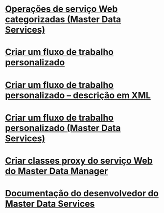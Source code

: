 # [Operações de serviço Web categorizadas (Master Data Services)](categorized-web-service-operations-master-data-services.md)
# [Criar um fluxo de trabalho personalizado](create-a-custom-workflow-example.md)
# [Criar um fluxo de trabalho personalizado – descrição em XML](create-a-custom-workflow-xml-description.md)
# [Criar um fluxo de trabalho personalizado (Master Data Services)](create-a-custom-workflow-master-data-services.md)
# [Criar classes proxy do serviço Web do Master Data Manager](create-master-data-manager-web-service-proxy-classes.md)
# [Documentação do desenvolvedor do Master Data Services](master-data-services-developer-documentation.md)
